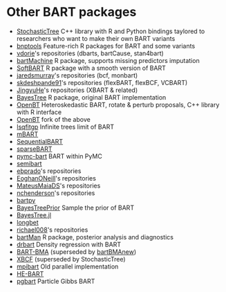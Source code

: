 <!--
bartz/docs/pkglist.md

Copyright (c) 2024-2025, Giacomo Petrillo

This file is part of bartz.

Permission is hereby granted, free of charge, to any person obtaining a copy
of this software and associated documentation files (the "Software"), to deal
in the Software without restriction, including without limitation the rights
to use, copy, modify, merge, publish, distribute, sublicense, and/or sell
copies of the Software, and to permit persons to whom the Software is
furnished to do so, subject to the following conditions:

The above copyright notice and this permission notice shall be included in all
copies or substantial portions of the Software.

THE SOFTWARE IS PROVIDED "AS IS", WITHOUT WARRANTY OF ANY KIND, EXPRESS OR
IMPLIED, INCLUDING BUT NOT LIMITED TO THE WARRANTIES OF MERCHANTABILITY,
FITNESS FOR A PARTICULAR PURPOSE AND NONINFRINGEMENT. IN NO EVENT SHALL THE
AUTHORS OR COPYRIGHT HOLDERS BE LIABLE FOR ANY CLAIM, DAMAGES OR OTHER
LIABILITY, WHETHER IN AN ACTION OF CONTRACT, TORT OR OTHERWISE, ARISING FROM,
OUT OF OR IN CONNECTION WITH THE SOFTWARE OR THE USE OR OTHER DEALINGS IN THE
SOFTWARE.
-->

# Other BART packages

- [StochasticTree](https://github.com/StochasticTree) C++ library with R and Python bindings taylored to researchers who want to make their own BART variants
- [bnptools](https://github.com/rsparapa/bnptools) Feature-rich R packages for BART and some variants
- [vdorie](https://github.com/vdorie)'s repositories (dbarts, bartCause, stan4bart)
- [bartMachine](https://github.com/kapelner/bartMachine) R package, supports missing predictors imputation
- [SoftBART](https://github.com/theodds/SoftBART) R package with a smooth version of BART
- [jaredsmurray](https://github.com/jaredsmurray)'s repositories (bcf, monbart)
- [skdeshpande91](https://github.com/skdeshpande91)'s repositories (flexBART, flexBCF, VCBART)
- [JingyuHe](https://github.com/JingyuHe)'s repositories (XBART & related)
- [BayesTree](https://cran.r-project.org/package=BayesTree) R package, original BART implementation
- [OpenBT](https://bitbucket.org/mpratola/openbt) Heteroskedastic BART, rotate & perturb proposals, C++ library with R interface
- [OpenBT](https://github.com/jcyannotty/OpenBT) fork of the above
- [lsqfitgp](https://github.com/Gattocrucco/lsqfitgp) Infinite trees limit of BART
- [mBART](https://github.com/remcc/mBART_shlib)
- [SequentialBART](https://github.com/mjdaniels/SequentialBART)
- [sparseBART](https://github.com/cspanbauer/sparseBART)
- [pymc-bart](https://github.com/pymc-devs/pymc-bart) BART within PyMC
- [semibart](https://github.com/zeldow/semibart)
- [ebprado](https://github.com/ebprado)'s repositories
- [EoghanONeill](https://github.com/EoghanONeill)'s repositories
- [MateusMaiaDS](https://github.com/MateusMaiaDS)'s repositories
- [nchenderson](https://github.com/nchenderson)'s repositories
- [bartpy](https://github.com/JakeColtman/bartpy)
- [BayesTreePrior](https://github.com/AlexiaJM/BayesTreePrior) Sample the prior of BART
- [BayesTree.jl](https://github.com/mathcg/BayesTree.jl)
- [longbet](https://github.com/google/longbet)
- [richael008](https://github.com/richael008)'s repositories
- [bartMan](https://github.com/AlanInglis/bartMan) R package, posterior analysis and diagnostics
- [drbart](https://github.com/vittorioorlandi/drbart) Density regression with BART
- [BART-BMA](https://github.com/BelindaHernandez/BART-BMA) (superseded by [bartBMAnew](https://github.com/EoghanONeill/bartBMAnew))
- [XBCF](https://github.com/socket778/XBCF) (superseded by StochasticTree)
- [mpibart](https://matthewpratola.com/mpibart) Old parallel implementation
- [HE-BART](https://github.com/brunaw/HE-BART)
- [pgbart](https://github.com/balajiln/pgbart) Particle Gibbs BART
